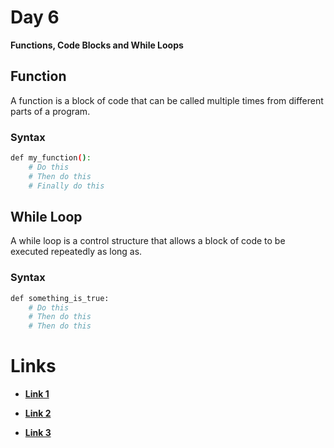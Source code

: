 # Day 6

**Functions, Code Blocks and While Loops**

## Function
A function is a block of code that can be called multiple times from different parts of a program.

### Syntax

```bash
def my_function():
    # Do this
    # Then do this
    # Finally do this
```

## While Loop
A while loop is a control structure that allows a block of code to be executed repeatedly as long as.

### Syntax

```bash
def something_is_true:
    # Do this
    # Then do this
    # Then do this
```

# Links

* [**Link 1**](https://docs.python.org/3/library/functions.html)

* [**Link 2**](https://reeborg.ca/reeborg.html?)

* [**Link 3**](https://peps.python.org/pep-0008/)